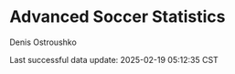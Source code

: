 # Advanced Soccer Statistics
Denis Ostroushko

<!-- gfm -->

Last successful data update: 2025-02-19 05:12:35 CST
